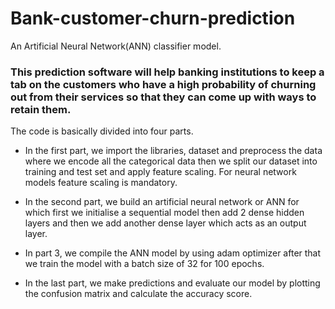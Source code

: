 # Bank-customer-churn-prediction
An Artificial Neural Network(ANN) classifier model.

### This prediction software will help banking institutions to keep a tab on the customers who have a high probability of churning out from their services so that they can come up with ways to retain them.

The code is basically divided into four parts.

* In the first part, we import the libraries, dataset and preprocess the data where we encode all the categorical data then we split our dataset into training and test set and apply feature scaling. For neural network models feature scaling is mandatory.

* In the second part, we build an artificial neural network or ANN for which first we initialise a sequential model then add 2 dense hidden layers and then we add another dense layer which acts as an output layer.

* In part 3,  we compile the ANN model by using adam optimizer after that we train the model with a batch size of 32 for 100 epochs.

* In the last part, we make predictions and evaluate our model by plotting the confusion matrix and calculate the accuracy score.
